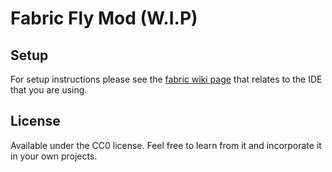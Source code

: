 # Fabric Fly Mod (W.I.P)

## Setup

For setup instructions please see the [fabric wiki page](https://fabricmc.net/wiki/tutorial:setup) that relates to the IDE that you are using.

## License

Available under the CC0 license. Feel free to learn from it and incorporate it in your own projects.
